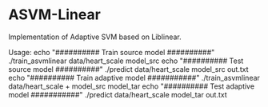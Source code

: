 ASVM-Linear
===========

Implementation of Adaptive SVM based on Liblinear.

Usage:
echo "########## Train source model ##########"
./train_asvmlinear data/heart_scale model_src
echo "########## Test source model ##########"
./predict data/heart_scale model_src out.txt
echo "########## Train adaptive model ###########"
./train_asvmlinear data/heart_scale + model_src model_tar
echo "########## Test adaptive model ###########"
./predict data/heart_scale model_tar out.txt
